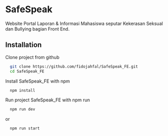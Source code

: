 
# SafeSpeak

Website Portal Laporan & Informasi Mahasiswa seputar Kekerasan Seksual dan Bullying bagian Front End.


## Installation

Clone project from github

```bash
  git clone https://github.com/fidojahfal/SafeSpeak_FE.git
  cd SafeSpeak_FE
```
Install SafeSpeak_FE with npm

```bash
  npm install
```    
Run project SafeSpeak_FE with npm run

```bash
  npm run dev
```
or

```bash
  npm run start
```
